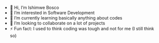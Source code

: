 - 👋 Hi, I’m Ishimwe Bosco
- 👀 I’m interested in Software Development
- 🌱 I’m currently learning basically anything about codes
- 💞️ I’m looking to collaborate on a lot of projects 
- ⚡ Fun fact: I used to think coding was tough and not for me (I still think so)
